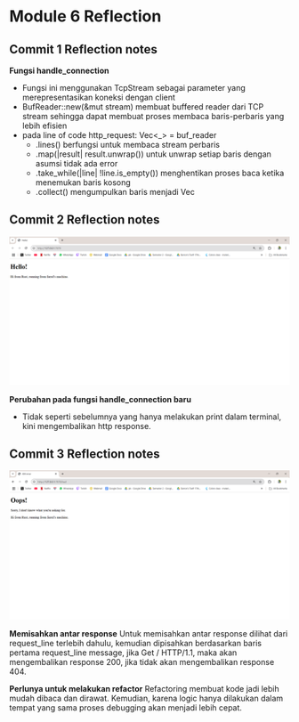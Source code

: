 # Module 6 Reflection

## Commit 1 Reflection notes

**Fungsi handle_connection**
- Fungsi ini menggunakan TcpStream sebagai parameter yang merepresentasikan koneksi dengan client
- BufReader::new(&mut stream) membuat buffered reader dari TCP stream sehingga dapat membuat proses membaca baris-perbaris yang lebih efisien
- pada line of code http_request: Vec<_> = buf_reader
   - .lines() berfungsi untuk membaca stream perbaris
   - .map(|result| result.unwrap()) untuk unwrap setiap baris dengan asumsi tidak ada error
   - .take_while(|line| !line.is_empty()) menghentikan proses baca ketika menemukan baris kosong
   - .collect() mengumpulkan baris menjadi Vec<String>

## Commit 2 Reflection notes

![Commit 2 screen capture](/assets/images/commit2.png)

**Perubahan pada fungsi handle_connection baru**
- Tidak seperti sebelumnya yang hanya melakukan print dalam terminal, kini mengembalikan http response.

## Commit 3 Reflection notes

![Commit 3 Screen capture](/assets/images/commit3.png)

**Memisahkan antar response**
Untuk memisahkan antar response dilihat dari request_line terlebih dahulu, kemudian dipisahkan berdasarkan baris pertama 
request_line message, jika Get / HTTP/1.1, maka akan mengembalikan response 200, jika tidak akan mengembalikan response 404.

**Perlunya untuk melakukan refactor**
Refactoring membuat kode jadi lebih mudah dibaca dan dirawat. Kemudian, karena logic hanya dilakukan dalam tempat yang sama
proses debugging akan menjadi lebih cepat.
